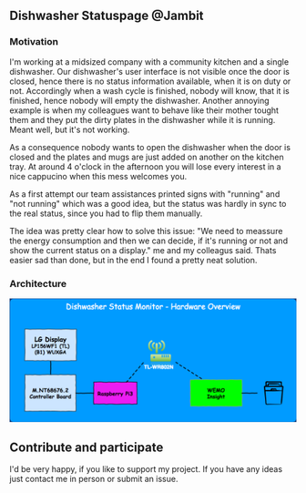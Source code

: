 ## Dishwasher Statuspage @Jambit

### Motivation
I'm working at a midsized company with a community kitchen and a single dishwasher. Our dishwasher's user interface is not visible once the door is closed, hence there is no status information available, when it is on duty or not. Accordingly when a wash cycle is finished, nobody will know, that it is finished, hence nobody will empty the dishwasher. Another annoying example is when my colleagues want to behave like their mother tought them and they put the dirty plates in the dishwasher while it is running. Meant well, but it's not working.

As a consequence nobody wants to open the dishwasher when the door is closed and the plates and mugs are just added on another on the kitchen tray. At around 4 o'clock in the afternoon you will lose every interest in a nice cappucino when this mess welcomes you. 

As a first attempt our team assistances printed signs with "running" and "not running" which was a good idea, but the status was hardly in sync to the real status, since you had to flip them manually. 

The idea was pretty clear how to solve this issue: "We need to meassure the energy consumption and then we can decide, if it's running or not and show the current status on a display." me and my colleagus said. Thats easier sad than done, but in the end I found a pretty neat solution.  

### Architecture

![HarwareOverview](doc/ressources/HardwareOverview.png "HardwareOverview")

## Contribute and participate

I'd be very happy, if you like to support my project. If you have any ideas just contact me in person or submit an issue. 
